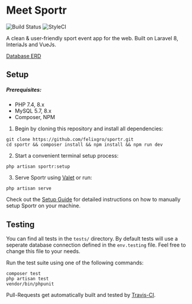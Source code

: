 # Meet Sportr

![Build Status](https://img.shields.io/travis/com/felixgro/sportr/master?style=flat-square) ![StyleCI](https://github.styleci.io/repos/329913094/shield?branch=master)

A clean & user-friendly sport event app for the web.
Built on Laravel 8, InteriaJs and VueJs.

[Database ERD](https://dbdiagram.io/d/5fa92e763a78976d7b7b1af0)

## Setup
##### Prerequisites:
- PHP 7.4, 8.x
- MySQL 5.7, 8.x
- Composer, NPM

1.  Begin by cloning this repository and install all dependencies:
```
git clone https://github.com/felixgro/sportr.git
cd sportr && composer install && npm install && npm run dev
```
2. Start a convenient terminal setup process:
```
php artisan sportr:setup
```
3. Serve Sportr using [Valet](https://laravel.com/docs/8.x/valet) or run:
```
php artisan serve
```

Check out the [Setup Guide](docs/SetupGuide.md) for detailed instructions on how to manually setup Sportr on your machine.

## Testing
You can find all tests in the `tests/` directory. By default tests will use a seperate database connection defined in the `env.testing` file. Feel free to change this file to your needs.

Run the test suite using one of the following commands:
```
composer test
php artisan test
vendor/bin/phpunit
```

Pull-Requests get automatically built and tested by [Travis-CI](https://www.travis-ci.com).
